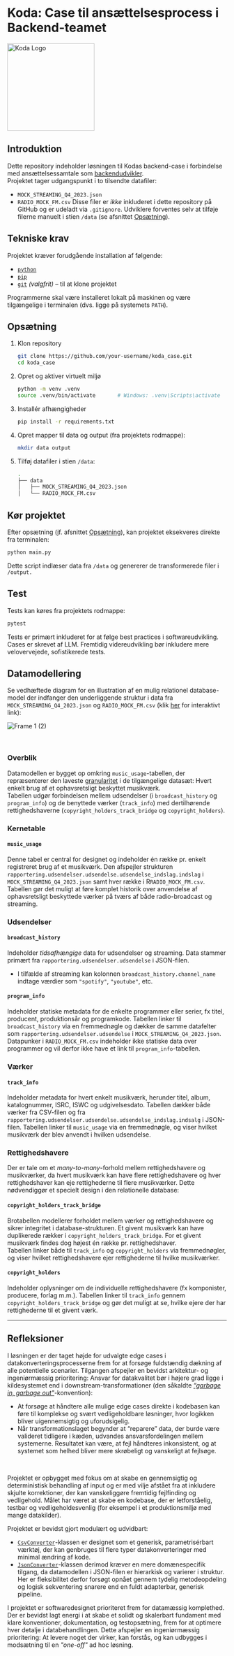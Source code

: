 # Koda: Case til ansættelsesprocess i Backend-teamet
<img src="https://via.ritzau.dk/data/images/00304/29b9a8c9-94a5-4cf3-9032-77dafd899e98.png" alt="Koda Logo" width="200"/>

## Introduktion
Dette repository indeholder løsningen til Kodas backend-case i forbindelse med ansættelsessamtale som [backendudvikler](https://www.epos-asp.dk/REK/Koda/Joblist/Job.aspx?jobOfferInstanceId=178&joblistId=1&lang=da).  
Projektet tager udgangspunkt i to tilsendte datafiler:
- `MOCK_STREAMING_Q4_2023.json`
- `RADIO_MOCK_FM.csv`
Disse filer er *ikke* inkluderet i dette repository på GitHub og er udeladt via `.gitignore`. Udviklere forventes selv at tilføje filerne manuelt i stien `/data` (se afsnittet [Opsætning](#opsætning)).

## Tekniske krav
Projektet kræver forudgående installation af følgende:
- [`python`](https://www.python.org/downloads/)
- [`pip`](https://pypi.org/project/pip/)
- [`git`](https://git-scm.com/downloads) *(valgfrit)* – til at klone projektet

Programmerne skal være installeret lokalt på maskinen og være tilgængelige i terminalen (dvs. ligge på systemets `PATH`).

## Opsætning
1. Klon repository
    ```bash
    git clone https://github.com/your-username/koda_case.git
    cd koda_case
    ```

2. Opret og aktiver virtuelt miljø
    ```bash
    python -m venv .venv
    source .venv/bin/activate       # Windows: .venv\Scripts\activate
    ```

3. Installér afhængigheder
    ```bash
    pip install -r requirements.txt
    ```

4. Opret mapper til data og output (fra projektets rodmappe):
    ```bash
    mkdir data output
    ```

5. Tilføj datafiler i stien `/data`:
    ```bash
    .
    ├── data
    │   ├── MOCK_STREAMING_Q4_2023.json
    │   └── RADIO_MOCK_FM.csv
    ```

## Kør projektet
Efter opsætning (jf. afsnittet [Opsætning](#opsætning)), kan projektet eksekveres direkte fra terminalen:
```bash
python main.py
```
Dette script indlæser data fra `/data` og genererer de transformerede filer i `/output.`

## Test
Tests kan køres fra projektets rodmappe:
```bash
pytest
```
Tests er primært inkluderet for at følge best practices i softwareudvikling. Cases er skrevet af LLM. Fremtidig videreudvikling bør inkludere mere velovervejede, sofistikerede tests.

## Datamodellering
Se vedhæftede diagram for en illustration af en mulig relationel database-model der indfanger den underliggende struktur i data fra `MOCK_STREAMING_Q4_2023.json` og `RADIO_MOCK_FM.csv` (klik [her](https://www.figma.com/design/WoGem8spvpNwCWoVfGSf6B/koda-case-relational-db?node-id=0-1&t=paPps8LeHHCEsTlN-1) for interaktivt link):  

![Frame 1 (2)](https://github.com/user-attachments/assets/b9e3e122-baba-41d9-a194-49412acf917c)

<br>

### Overblik
Datamodellen er bygget op omkring `music_usage`-tabellen, der repræsenterer den laveste [granularitet](https://www.coursera.org/articles/data-granularity) i de tilgængelige datasæt: Hvert enkelt brug af et ophavsretsligt beskyttet musikværk.  
Tabellen udgør forbindelsen mellem udsendelser (i `broadcast_history` og `program_info`) og de benyttede værker (`track_info`) med dertilhørende rettighedshaverne (`copyright_holders_track_bridge` og `copyright_holders`).

### Kernetable
#### `music_usage`
Denne tabel er central for designet og indeholder én række pr. enkelt registreret brug af et musikværk. Den afspejler strukturen `rapportering.udsendelser.udsendelse.udsendelse_indslag.indslag` i `MOCK_STREAMING_Q4_2023.json` samt hver række i R`RADIO_MOCK_FM.csv`.  
Tabellen gør det muligt at føre komplet historik over anvendelse af ophavsretsligt beskyttede værker på tværs af både radio-broadcast og streaming.


### Udsendelser
#### `broadcast_history`
Indeholder *tidsafhængige* data for udsendelser og streaming. Data stammer primært fra `rapportering.udsendelser.udsendelse` i JSON-filen.
- I tilfælde af streaming kan kolonnen `broadcast_history.channel_name` indtage værdier som `"spotify"`, `"youtube"`, etc.

#### `program_info`
Indeholder statiske metadata for de enkelte programmer eller serier, fx titel, producent, produktionsår og programkode.
Tabellen linker til `broadcast_history` via en fremmednøgle og dækker de samme datafelter som `rapportering.udsendelser.udsendelse` i `MOCK_STREAMING_Q4_2023.json`. Datapunker i `RADIO_MOCK_FM.csv` indeholder ikke statiske data over programmer og vil derfor ikke have et link til `program_info`-tabellen.


### Værker
#### `track_info`
Indeholder metadata for hvert enkelt musikværk, herunder titel, album, katalognummer, ISRC, ISWC og udgivelsesdato.
Tabellen dækker både værker fra CSV-filen og fra `rapportering.udsendelser.udsendelse.udsendelse_indslag.indsalg` i JSON-filen.
Tabellen linker til `music_usage` via en fremmednøgle, og viser hvilket musikværk der blev anvendt i hvilken udsendelse.


### Rettighedshavere
Der er tale om et _many-to-many_-forhold mellem rettighedshavere og musikværker, da hvert musikværk kan have flere rettighedshavere og hver rettighedshaver kan eje rettighederne til flere musikværker. Dette nødvendiggør et specielt design i den relationelle database:

#### `copyright_holders_track_bridge`
Brotabellen modellerer forholdet mellem værker og rettighedshavere og sikrer integritet i database-strukturen. Et givent musikværk kan have duplikerede rækker i `copyright_holders_track_bridge`. For et givent musikværk findes dog højest én række pr. rettighedshaver.  
Tabellen linker både til `track_info` og `copyright_holders` via fremmednøgler, og viser hvilket rettighedshavere ejer rettighederne til hvilke musikværker.

#### `copyright_holders`
Indeholder oplysninger om de individuelle rettighedshavere (fx komponister, producere, forlag m.m.).
Tabellen linker til `track_info` gennem `copyright_holders_track_bridge` og gør det muligt at se, hvilke ejere der har rettighederne til et givent værk.

---

## Refleksioner
I løsningen er der taget højde for udvalgte edge cases i datakonverteringsprocesserne frem for at forsøge fuldstændig dækning af alle potentielle scenarier. Tilgangen afspejler en bevidst arkitektur- og ingeniørmæssig prioritering: Ansvar for datakvalitet bør i højere grad ligge i kildesystemet end i downstream-transformationer (den såkaldte [*“garbage in, garbage out"*](https://en.wikipedia.org/wiki/Garbage_in,_garbage_out)-konvention):
- At forsøge at håndtere alle mulige edge cases direkte i kodebasen kan føre til komplekse og svært vedligeholdbare løsninger, hvor logikken bliver uigennemsigtig og uforudsigelig.
- Når transformationslaget begynder at “reparere” data, der burde være valideret tidligere i kæden, udvandes ansvarsfordelingen mellem systemerne. Resultatet kan være, at fejl håndteres inkonsistent, og at systemet som helhed bliver mere skrøbeligt og vanskeligt at fejlsøge.

<br>

Projektet er opbygget med fokus om at skabe en gennemsigtig og deterministisk behandling af input og er med vilje afstået fra at inkludere skjulte korrektioner, der kan vanskeliggøre fremtidig fejlfinding og vedligehold. Målet har været at skabe en kodebase, der er letforståelig, testbar og vedligeholdesvenlig (for eksempel i et produktionsmiljø med mange datakilder).

Projektet er bevidst gjort modulært og udvidbart:
- [`CsvConverter`](src/csv_converter.py)-klassen er designet som et generisk, parametrisérbart værktøj, der kan genbruges til flere typer datakonverteringer med minimal ændring af kode.
- [`JsonConverter`](src/json_converter.py)-klassen derimod kræver en mere domænespecifik tilgang, da datamodellen i JSON-filen er hierarkisk og varierer i struktur. Her er fleksibilitet derfor forsøgt opnået gennem tydelig metodeopdeling og logisk sekventering snarere end en fuldt adapterbar, generisk pipeline.

I projektet er softwaredesignet prioriteret frem for datamæssig komplethed. Der er bevidst lagt energi i at skabe et solidt og skalerbart fundament med klare konventioner, dokumentation, og testopsætning, frem for at optimere hver detalje i databehandlingen. Dette afspejler en ingeniørmæssig prioritering: At levere noget der virker, kan forstås, og kan udbygges i modsætning til en *"one-off"* ad hoc løsning.
